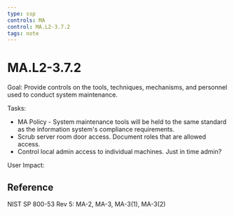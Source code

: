 ```yaml
---
type: ssp
controls: MA
control: MA.L2-3.7.2
tags: note
---
```


# MA.L2-3.7.2

Goal: Provide controls on the tools, techniques, mechanisms, and personnel used to conduct system maintenance.

Tasks:

- MA Policy - System maintenance tools will be held to the same standard as the information system's compliance requirements.
- Scrub server room door access. Document roles that are allowed access.
- Control local admin access to individual machines. Just in time admin?

User Impact:

## Reference

NIST SP 800-53 Rev 5: MA-2, MA-3, MA-3(1), MA-3(2)